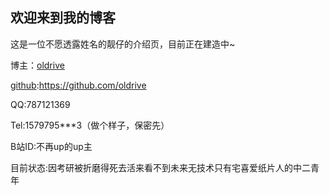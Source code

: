 ## 欢迎来到我的博客

这是一位不愿透露姓名的靓仔的介绍页，目前正在建造中~

博主：[oldrive](https://oldrive.github.io/)

[github](https://github.com/oldrive):https://github.com/oldrive

QQ:787121369

Tel:1579795***3（做个样子，保密先）

B站ID:不再up的up主

目前状态:因考研被折磨得死去活来看不到未来无技术只有宅喜爱纸片人的中二青年
